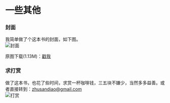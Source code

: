 # 一些其他


### 封面


我简单做了个这本书的封面，如下图。  
![封面](http://img3.doubanio.com/view/status/median/public/11a31a03c2402db.jpg)   

原图下载(1.13M)：[戳我](http://7fva1q.com1.z0.glb.clouddn.com/cover.jpg)  


### 求打赏

做了这本书，也花了些时间，求赏一杯咖啡钱，三五块不嫌少，当然多多益善。或者直接转到：zhusandiao@gmail.com  
![打赏](http://7fva1q.com1.z0.glb.clouddn.com/pay_for_me.jpg)
